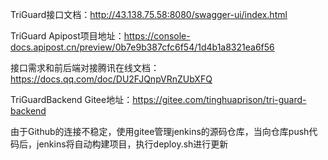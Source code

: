 TriGuard接口文档：http://43.138.75.58:8080/swagger-ui/index.html

TriGuard Apipost项目地址：https://console-docs.apipost.cn/preview/0b7e9b387cfc6f54/1d4b1a8321ea6f56

接口需求和前后端对接腾讯在线文档：https://docs.qq.com/doc/DU2FJQnpVRnZUbXFQ

TriGuardBackend Gitee地址：https://gitee.com/tinghuaprison/tri-guard-backend

由于Github的连接不稳定，使用gitee管理jenkins的源码仓库，当向仓库push代码后，jenkins将自动构建项目，执行deploy.sh进行更新
